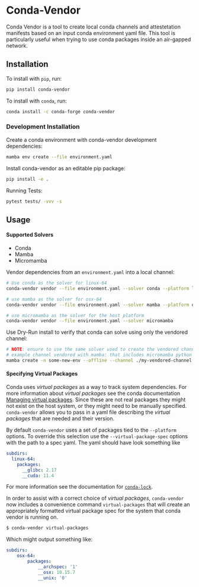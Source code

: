 # Conda-Vendor

Conda Vendor is a tool to create local conda channels and attestetation manifests based on an input conda environment yaml file. This tool is particularly useful when trying to use conda packages inside an air-gapped network.


## Installation

To install with `pip`, run:
```bash
pip install conda-vendor
```

To install with `conda`, run:
```bash
conda install -c conda-forge conda-vendor
```

### Development Installation
Create a conda environment with conda-vendor development dependencies:
```bash
mamba env create --file environment.yaml
```

Install conda-vendor as an editable pip package:
```bash
pip install -e .
```

Running Tests:
```bash
pytest tests/ -vvv -s
```

## Usage

#### Supported Solvers
* Conda
* Mamba
* Micromamba

Vendor dependencies from an  `environment.yaml` into a local channel:
```bash
# Use conda as the solver for linux-64
conda-vendor vendor --file environment.yaml --solver conda --platform linux-64

# use mamba as the solver for osx-64
conda-vendor vendor --file environment.yaml --solver mamba --platform osx-64

# use micromamba as the solver for the host platform
conda-vendor vendor --file environment.yaml --solver micromamba
```

Use Dry-Run install to verify that conda can solve using only the vendored channel:
```bash
# NOTE: ensure to use the same solver used to create the vendored channel
# example channel vendored with mamba: that includes micromamba python and pip
mamba create -n some-new-env --offline --channel ./my-vendored-channel --override-channels --dry-run micromamba python pip
```

#### Specifying Virtual Packages
Conda uses *virtual packages* as a way to track system dependencies.
For more information about *virtual packages* see the conda documentation
[Managing virtual packages](https://conda.io/projects/conda/en/latest/user-guide/tasks/manage-virtual.html).
Since these are not real packages they might not exist on the host system, or
they might need to be manually specified. `conda-vendor` allows you to pass in
a yaml file describing the *virtual packages* that are needed and their version.

By default `conda-vendor` uses a set of packages tied to the `--platform`
options.  To override this selection use the `--virtual-package-spec` options
with the path to a spec yaml.  The yaml should have look something like
```yaml
subdirs:
  linux-64:
    packages:
      __glibc: 2.17
      __cuda: 11.4
```
For more information see the documentation for
[`conda-lock`](https://github.com/conda-incubator/conda-lock).

In order to assist with a correct choice of *virtual packages*, `conda-vendor` now
includes a convenience command `virtual-packages` that will create an
appropriately formatted virtual package spec for the system
that conda vendor is running on.
```bash
$ conda-vendor virtual-packages
```
Which might output something like:
```yaml
subdirs:
    osx-64:
        packages:
            __archspec: '1'
            __osx: 10.15.7
            __unix: '0'
````
